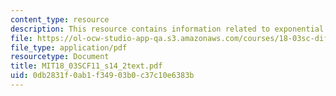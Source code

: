 ```yaml
---
content_type: resource
description: This resource contains information related to exponential input.
file: https://ol-ocw-studio-app-qa.s3.amazonaws.com/courses/18-03sc-differential-equations-fall-2011/0db2831f0ab1f34903b0c37c10e6383b_MIT18_03SCF11_s14_2text.pdf
file_type: application/pdf
resourcetype: Document
title: MIT18_03SCF11_s14_2text.pdf
uid: 0db2831f-0ab1-f349-03b0-c37c10e6383b
---
```

